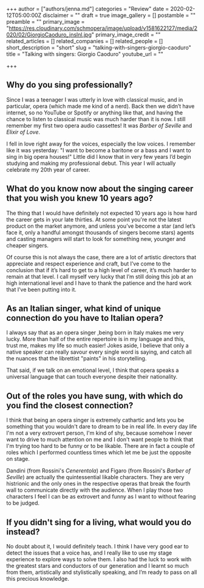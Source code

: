 +++
author = ["authors/jenna.md"]
categories = "Review"
date = 2020-02-12T05:00:00Z
disclaimer = ""
draft = true
image_gallery = []
postamble = ""
preamble = ""
primary_image = "https://res.cloudinary.com/schmopera/image/upload/v1581622127/media/2020/02/GiorgioCaoduro_jnslnl.jpg"
primary_image_credit = ""
related_articles = []
related_companies = []
related_people = []
short_description = "short"
slug = "talking-with-singers-giorgio-caoduro"
title = "Talking with singers: Giorgio Caoduro"
youtube_url = ""

+++
## Why do you sing professionally?

Since I was a teenager I was utterly in love with classical music, and in particular, opera (which made me kind of a nerd). Back then we didn’t have internet, so no YouTube or Spotify or anything like that, and having the chance to listen to classical music was much harder than it is now. I still remember my first two opera audio cassettes! It was _Barber of Seville_ and _Elixir of Love_. 

I fell in love right away for the voices, especially the low voices. I remember like it was yesterday: "I want to become a baritone or a bass and I want to sing in big opera houses!" Little did I know that in very few years I’d begin studying and making my professional debut. This year I will actually celebrate my 20th year of career.

## What do you know now about the singing career that you wish you knew 10 years ago?

The thing that I would have definitely not expected 10 years ago is how hard the career gets in your late thirties. At some point you're not the latest product on the market anymore, and unless you’ve become a star (and let’s face it, only a handful amongst thousands of singers become stars) agents and casting managers will start to look for something new, younger and cheaper singers.

Of course this is not always the case, there are a lot of artistic directors that appreciate and respect experience and craft, but I’ve come to the conclusion that if it’s hard to get to a high level of career, it’s much harder to remain at that level. I call myself very lucky that I’m still doing this job at an high international level and I have to thank the patience and the hard work that I’ve been putting into it.

## As an Italian singer, what kind of unique connection do you have to Italian opera?

I always say that as an opera singer ,being born in Italy makes me very lucky. More than half of the entire repertoire is in my language and this, trust me, makes my life so much easier! Jokes aside, I believe that only a native speaker can really savour every single word is saying, and catch all the nuances that the librettist "paints" in his storytelling. 

That said, if we talk on an emotional level, I think that opera speaks a universal language that can touch everyone despite their nationality.

## Out of the roles you have sung, with which do you find the closest connection?

I think that being an opera singer is extremely cathartic and lets you be something that you wouldn't dare to dream to be in real life. In every day life I'm not a very extrovert person, I'm kind of shy, because somehow I never want to drive to much attention on me and I don't want people to think that I'm trying too hard to be funny or to be likable. There are in fact a couple of roles which I performed countless times which let me be just the opposite on stage. 

Dandini (from Rossini's _Cenerentola_) and Figaro (from Rossini's _Barber of Seville_) are actually the quintessential likable characters. They are very histrionic and the only ones in the respective operas that break the fourth wall to communicate directly with the audience. When I play those two characters I feel I can be as extrovert and funny as I want to without fearing to be judged.

## If you didn't sing for a living, what would you do instead?

No doubt about it, I would definitely teach. I think I have very good ear to detect the issues that a voice has, and I really like to use my stage experience to explore ways to solve them. I also had the luck to work with the greatest stars and conductors of our generation and I learnt so much from them, artistically and stylistically speaking, and I’m ready to pass on all this precious knowledge.